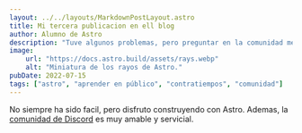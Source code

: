 ```yaml
---
layout: ../../layouts/MarkdownPostLayout.astro
title: Mi tercera publicacion en ell blog
author: Alumno de Astro
description: "Tuve algunos problemas, pero preguntar en la comunidad me ayudó mucho."
image:
    url: "https://docs.astro.build/assets/rays.webp"
    alt: "Miniatura de los rayos de Astro."
pubDate: 2022-07-15
tags: ["astro", "aprender en público", "contratiempos", "comunidad"]
---
```

No siempre ha sido facil, pero disfruto construyendo con Astro. Ademas, la [comunidad de Discord](https://astro.build/chat) es muy amable y servicial.